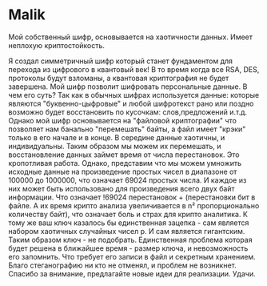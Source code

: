 # Malik
Мой собственный шифр, основывается на хаотичности данных. Имеет неплохую криптостойкость.

Я создал симметричный шифр который станет фундаментом для перехода из цифрового в квантовый век! В то время когда все RSA, DES, протоколы будут взломаны, а квантовая криптография не будет завершена. Мой шифр позволит шифровать персональные данные.
В чем его суть?
Так как в обычных шифрах используется данные: которые являются "буквенно-цыфровые" и любой шифротекст рано или поздно возможно будет восстановить по кусочкам: слов,предложений и.т.д. Однако мой шифр основывается на "файловой криптографии" что позволяет нам банально "перемешать" байты, а файл имеет "крэки" только в его начале и в конце. В середине данные хаотичны, и индивидуальны. Таким образом мы можем их перемешать, и восстановление данных займет время от числа перестановок. Это кропотливая работа. Однако, представим что мы можем умножить исходные данные на произведение простых чисел в диапазоне от 100000 до 1000000, что означает 69024 простых числа. И каждое из них может быть использовано для произведения всего двух байт информации. Что означает !69024 перестановок + (перестановки бит в файле. А их время крипто анализа увеличивается в n² пропорционально количеству байт), что означает боль и страх для крипто аналитика. К тому же ваш ключ казалось бы единственная зацепка - сам является набором хаотичных случайных чисел p. И сам является гигантским. Таким образом ключ - не подобрать. Единственная проблема которая будет решена в ближайшее время - размер ключа, и невозможность его запомнить. Что требует его записи в файл и секретным хранением. Благо стеганографию ни кто не отменял, и проблем не возникнет.
Спасибо за внимание, предлагайте новые идеи для реализации. Удачи.
